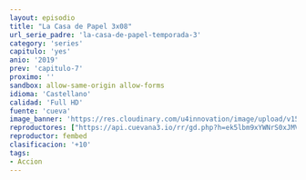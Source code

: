 ```yaml
---
layout: episodio
title: "La Casa de Papel 3x08"
url_serie_padre: 'la-casa-de-papel-temporada-3'
category: 'series'
capitulo: 'yes'
anio: '2019'
prev: 'capitulo-7'
proximo: ''
sandbox: allow-same-origin allow-forms
idioma: 'Castellano'
calidad: 'Full HD'
fuente: 'cueva'
image_banner: 'https://res.cloudinary.com/u4innovation/image/upload/v1563567323/casa3-banner-min_yqqryd.jpg'
reproductores: ["https://api.cuevana3.io/rr/gd.php?h=ek5lbm9xYWNrS0xJMVp5b21KREk0dFBLbjVkaHhkRGdrOG1jbnBpUnhhS1ZycWRpYTV1bG81U3lrbmQ3dk5TNjJzMTlncGJSazh2ZWxLV2dxcG02M2FhU3FadVkyUT09"]
reproductor: fembed
clasificacion: '+10'
tags:
- Accion
---
```












